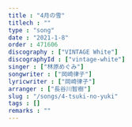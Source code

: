 ```yaml
---
title : "4月の雪"
titlech : ""
type : "song"
date : "2021-1-8"
order : 471606
discography : ["VINTAGE White"]
discographyId : ["vintage-white"]
singer : ["林原めぐみ"]
songwriter : ["岡崎律子"]
lyricwriter : ["岡崎律子"]
arranger : ["長谷川智樹"]
slug : "/songs/4-tsuki-no-yuki"
tags : []
remarks : ""
---
```


